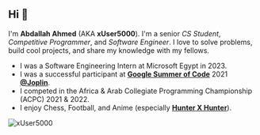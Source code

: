 ## Hi 👋
I'm **Abdallah Ahmed** (AKA **xUser5000**). I'm a senior _CS Student_, _Competitive Programmer_, and _Software Engineer_. I love to solve problems, build cool projects, and share my knowledge with my fellows.

- I was a Software Engineering Intern at Microsoft Egypt in 2023.
- I was a successful participant at [**Google Summer of Code**](https://summerofcode.withgoogle.com/) 2021 [**@Joplin**](https://github.com/joplin).
- I competed in the Africa & Arab Collegiate Programming Championship (ACPC) 2021 & 2022.
- I enjoy Chess, Football, and Anime (especially [**Hunter X Hunter**](https://www.imdb.com/title/tt2098220/)).


<img src="https://komarev.com/ghpvc/?username=xUser5000&label=Profile%20views&color=0e75b6&style=flat" alt="xUser5000" />
